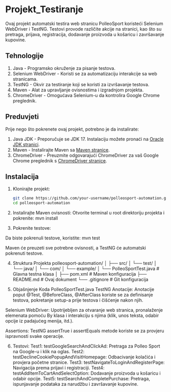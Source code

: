 # Projekt_Testiranje

Ovaj projekt automatski testira web stranicu PolleoSport koristeći Selenium WebDriver i TestNG. Testovi provode različite akcije na stranici, kao što su pretraga, prijava, registracija, dodavanje proizvoda u košaricu i završavanje kupovine.

## Tehnologije

1. Java - Programsko okruženje za pisanje testova.
2. Selenium WebDriver - Koristi se za automatizaciju interakcije sa web stranicama.
3. TestNG - Okvir za testiranje koji se koristi za izvršavanje testova.
4. Maven - Alat za upravljanje ovisnostima i izgradnjom projekta.
5. ChromeDriver - Omogućava Selenium-u da kontrolira Google Chrome preglednik.

## Preduvjeti

Prije nego što pokrenete ovaj projekt, potrebno je da instalirate:

1. Java JDK - Preporučuje se JDK 17. Instalaciju možete pronaći na [Oracle JDK stranici](https://www.oracle.com/java/technologies/javase/jdk17-archive-downloads.html).
2. Maven - Instalirajte Maven sa [Maven stranice](https://maven.apache.org/download.cgi).
3. ChromeDriver - Preuzmite odgovarajući ChromeDriver za vaš Google Chrome preglednik s [ChromeDriver stranice](https://sites.google.com/a/chromium.org/chromedriver/).

## Instalacija

1. Klonirajte projekt:

   ```bash
   git clone https://github.com/your-username/polleosport-automation.git
   cd polleosport-automation

2. Instalirajte Maven ovisnosti: Otvorite terminal u root direktoriju projekta i pokrenite:
mvn install

3. Pokrenite testove:

Da biste pokrenuli testove, koristite:
mvn test

Maven će preuzeti sve potrebne ovisnosti, a TestNG će automatski pokrenuti testove.

4. Struktura Projekta
polleosport-automation/
│
├── src/
│   └── test/
│       └── java/
│           └── com/
│               └── example/
│                   └── PolleoSportTest.java  # Glavna testna klasa
│
├── pom.xml                        # Maven konfiguracija
├── README.md                      # Ovaj dokument
└── .gitignore                     # Git konfiguracija


5. Objašnjenje Koda
PolleoSportTest.java
TestNG Anotacije: Anotacije poput @Test, @BeforeClass, @AfterClass koriste se za definisanje testova, pokretanje setup-a prije testova i čišćenje nakon njih.

Selenium WebDriver: Upotrijebljen za otvaranje web stranica, pronalaženje elemenata pomoću By klasa i interakciju s njima (klik, unos teksta, odabir opcije iz padajućeg menija, itd.).

Assertions: TestNG assertTrue i assertEquals metode koriste se za provjeru ispravnosti svake operacije.

6. Testovi:
Test1: testGoogleSearchAndClickAd: Pretraga za Polleo Sport na Google-u i klik na oglas.
Test2: testDeclineCookiePopupAndVisitHomepage: Odbacivanje kolačića i provjera početne stranice.
Test3: testNavigateToLoginAndRegisterPage: Navigacija prema prijavi i registraciji.
Test4: testAddItemToCartAndSelectOption: Dodavanje proizvoda u košaricu i odabir opcije.
Test5: testSearchAndCompletePurchase: Pretraga, ispunjavanje podataka za narudžbu i završavanje kupovine.
